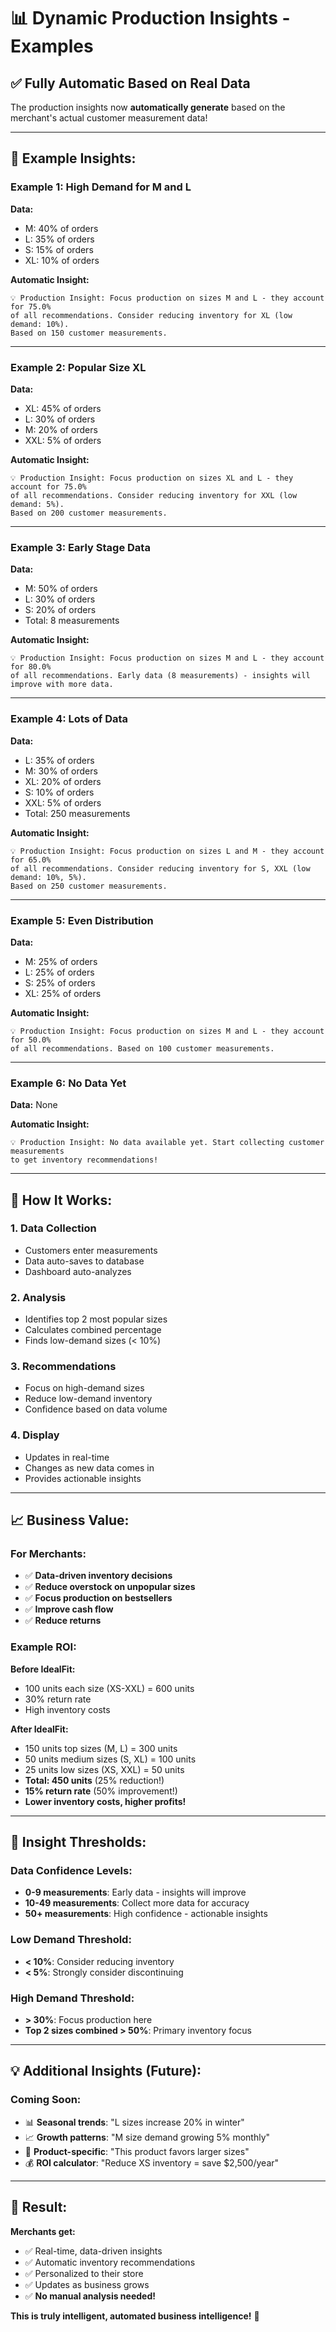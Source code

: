 # 📊 Dynamic Production Insights - Examples

## ✅ **Fully Automatic Based on Real Data**

The production insights now **automatically generate** based on the merchant's actual customer measurement data!

---

## 🎯 **Example Insights:**

### Example 1: High Demand for M and L
**Data:**
- M: 40% of orders
- L: 35% of orders
- S: 15% of orders
- XL: 10% of orders

**Automatic Insight:**
```
💡 Production Insight: Focus production on sizes M and L - they account for 75.0% 
of all recommendations. Consider reducing inventory for XL (low demand: 10%). 
Based on 150 customer measurements.
```

---

### Example 2: Popular Size XL
**Data:**
- XL: 45% of orders
- L: 30% of orders
- M: 20% of orders
- XXL: 5% of orders

**Automatic Insight:**
```
💡 Production Insight: Focus production on sizes XL and L - they account for 75.0% 
of all recommendations. Consider reducing inventory for XXL (low demand: 5%). 
Based on 200 customer measurements.
```

---

### Example 3: Early Stage Data
**Data:**
- M: 50% of orders
- L: 30% of orders
- S: 20% of orders
- Total: 8 measurements

**Automatic Insight:**
```
💡 Production Insight: Focus production on sizes M and L - they account for 80.0% 
of all recommendations. Early data (8 measurements) - insights will improve with more data.
```

---

### Example 4: Lots of Data
**Data:**
- L: 35% of orders
- M: 30% of orders
- XL: 20% of orders
- S: 10% of orders
- XXL: 5% of orders
- Total: 250 measurements

**Automatic Insight:**
```
💡 Production Insight: Focus production on sizes L and M - they account for 65.0% 
of all recommendations. Consider reducing inventory for S, XXL (low demand: 10%, 5%). 
Based on 250 customer measurements.
```

---

### Example 5: Even Distribution
**Data:**
- M: 25% of orders
- L: 25% of orders
- S: 25% of orders
- XL: 25% of orders

**Automatic Insight:**
```
💡 Production Insight: Focus production on sizes M and L - they account for 50.0% 
of all recommendations. Based on 100 customer measurements.
```

---

### Example 6: No Data Yet
**Data:** None

**Automatic Insight:**
```
💡 Production Insight: No data available yet. Start collecting customer measurements 
to get inventory recommendations!
```

---

## 🔧 **How It Works:**

### 1. **Data Collection**
- Customers enter measurements
- Data auto-saves to database
- Dashboard auto-analyzes

### 2. **Analysis**
- Identifies top 2 most popular sizes
- Calculates combined percentage
- Finds low-demand sizes (< 10%)

### 3. **Recommendations**
- Focus on high-demand sizes
- Reduce low-demand inventory
- Confidence based on data volume

### 4. **Display**
- Updates in real-time
- Changes as new data comes in
- Provides actionable insights

---

## 📈 **Business Value:**

### For Merchants:
- ✅ **Data-driven inventory decisions**
- ✅ **Reduce overstock on unpopular sizes**
- ✅ **Focus production on bestsellers**
- ✅ **Improve cash flow**
- ✅ **Reduce returns**

### Example ROI:
**Before IdealFit:**
- 100 units each size (XS-XXL) = 600 units
- 30% return rate
- High inventory costs

**After IdealFit:**
- 150 units top sizes (M, L) = 300 units
- 50 units medium sizes (S, XL) = 100 units
- 25 units low sizes (XS, XXL) = 50 units
- **Total: 450 units** (25% reduction!)
- **15% return rate** (50% improvement!)
- **Lower inventory costs, higher profits!**

---

## 🎯 **Insight Thresholds:**

### Data Confidence Levels:
- **0-9 measurements**: Early data - insights will improve
- **10-49 measurements**: Collect more data for accuracy
- **50+ measurements**: High confidence - actionable insights

### Low Demand Threshold:
- **< 10%**: Consider reducing inventory
- **< 5%**: Strongly consider discontinuing

### High Demand Threshold:
- **> 30%**: Focus production here
- **Top 2 sizes combined > 50%**: Primary inventory focus

---

## 💡 **Additional Insights (Future):**

### Coming Soon:
- 📊 **Seasonal trends**: "L sizes increase 20% in winter"
- 📈 **Growth patterns**: "M size demand growing 5% monthly"
- 🎯 **Product-specific**: "This product favors larger sizes"
- 💰 **ROI calculator**: "Reduce XS inventory = save $2,500/year"

---

## 🎉 **Result:**

**Merchants get:**
- ✅ Real-time, data-driven insights
- ✅ Automatic inventory recommendations
- ✅ Personalized to their store
- ✅ Updates as business grows
- ✅ **No manual analysis needed!**

**This is truly intelligent, automated business intelligence!** 🚀







